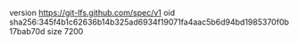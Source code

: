 version https://git-lfs.github.com/spec/v1
oid sha256:345f4b1c62636b14b325ad6934f19071fa4aac5b6d94bd1985370f0b17bab70d
size 7200
